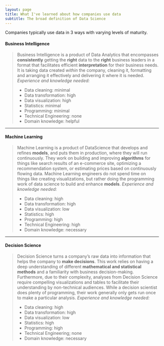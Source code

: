 ```yaml
---
layout: page
title: What I've learned about how companies use data
subtitle: The broad definition of Data Science
---
```


Companies typically use data in 3 ways with varying levels of maturity.

#### Business Intelligence

> Business Intelligence is a product of Data Analytics that encompasses **consistently** getting the **right** data to the **right** business leaders in a format that facilitates efficient **interpretation** for their business needs.  It is taking data created *within* the company, cleaning it, formatting and arranging it effectively and delivering it where it is needed.
>_Experience and knowledge needed:_ 
>- Data cleaning: minimal
>- Data transformation: high
>- Data visualization: high
>- Statistics: minimal
>- Programming: minimal
>- Technical Engineering: none
>- Domain knowledge: helpful
<hr>  


#### Machine Learning

> Machine Learning is a product of DataScience that develops and refines **models**, and puts them in production, where they will run continuously. They work on building and improving **algorithms** for things like search results of an e-commerce site, optimizing a recommendation system, or estimating prices based on continuously flowing data.  Machine Learning engineers do not spend time on things like creating visualizations, but rather doing the  programming work of data science to build and enhance **models**.
>_Experience and knowledge needed:_    
>- Data cleaning: high
>- Data transformation: high
>- Data visualization: low
>- Statistics: high
>- Programming: high
>- Technical Engineering: high
>- Domain knowledge: necessary 
<hr>  


#### Decision Science

> Decision Science turns a company’s raw data into information that helps the company to **make decisions**. This work relies on having a deep understanding of different **mathematical and statistical methods** and a familiarity with business decision-making. Furthermore, due to their complexity, analyses from Decision Science require compelling visualizations and tables to facilitate their understanding by non-technical audiences. While a decision scientist does plenty of programming, their work generally only gets run once to make a particular analysis. 
>_Experience and knowledge needed:_ 
>- Data cleaning: high
>- Data transformation: high
>- Data visualization: low
>- Statistics: high
>- Programming: high
>- Technical Engineering; none
>- Domain knowledge: necessary 

